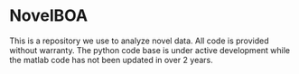 # NovelBOA

This is a repository we use to analyze novel data. All code is provided without warranty. 
The python code base is under active development while the matlab code has not been updated
in over 2 years. 
